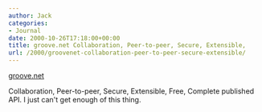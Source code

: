 ```yaml
---
author: Jack
categories:
- Journal
date: 2000-10-26T17:18:00+00:00
title: groove.net Collaboration, Peer-to-peer, Secure, Extensible,
url: /2000/groovenet-collaboration-peer-to-peer-secure-extensible/
---
```


[groove.net][1]

Collaboration, Peer-to-peer, Secure, Extensible, Free, Complete published API. I just can't get enough of this thing.

 [1]: http://www.groove.net/